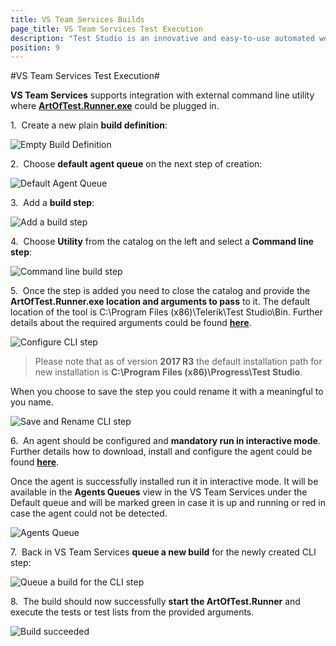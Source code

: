 ```yaml
---
title: VS Team Services Builds
page_title: VS Team Services Test Execution
description: "Test Studio is an innovative and easy-to-use automated web, WPF and load testing solution. Test Studio tests support essential technologies like ASP.NET AJAX, Silverlight, PHP and MVC. HTML5, Testing framework, functional testing, performance testing, load testing, exploratory testing, manual testing."
position: 9
---
```

#VS Team Services Test Execution#

**VS Team Services** supports integration with external command line utility where <a href="/features/test-runners/artoftest-runner" target="_blank">**ArtOfTest.Runner.exe**</a> could be plugged in.

1.&nbsp; Create a new plain **build definition**: 

![Empty Build Definition][1]

2.&nbsp; Choose **default agent queue** on the next step of creation: 

![Default Agent Queue][2]

3.&nbsp; Add a **build step**: 

![Add a build step][3]

4.&nbsp; Choose **Utility** from the catalog on the left and select a **Command line step**: 

![Command line build step][4]

5.&nbsp; Once the step is added you need to close the catalog and provide the **ArtOfTest.Runner.exe location and arguments to pass** to it. The default location of the tool is C:\Program Files (x86)\Telerik\Test Studio\Bin. Further details about the required arguments could be found <a href="/features/test-runners/artoftest-runner" target="_blank">**here**</a>.

![Configure CLI step][5]

> Please note that as of version **2017 R3** the default installation path for new installation is **C:\Program Files (x86)\Progress\Test Studio**.

When you choose to save the step you could rename it with a meaningful to you name. 

![Save and Rename CLI step][6]

6.&nbsp; An agent should be configured and **mandatory run in interactive mode**. Further details how to download, install and configure the agent could be found <a href="https://www.visualstudio.com/en-us/docs/build/admin/agents/v2-windows" target="_blank">**here**</a>. 

Once the agent is successfully installed run it in interactive mode. It will be available in the **Agents Queues** view in the VS Team Services under the Default queue and will be marked green in case it is up and running or red in case the agent could not be detected.   

![Agents Queue][9]

7.&nbsp; Back in VS Team Services **queue a new build** for the newly created CLI step: 

![Queue a build for the CLI step][7]

8.&nbsp; The build should now successfully **start the ArtOfTest.Runner** and execute the tests or test lists from the provided arguments. 

![Build succeeded][8]


[1]: /img/advanced-topics/build-server/vs-team-services-builds/EmptyBuildDefinition.png
[2]: /img/advanced-topics/build-server/vs-team-services-builds/fig2.png
[3]: /img/advanced-topics/build-server/vs-team-services-builds/fig3.png
[4]: /img/advanced-topics/build-server/vs-team-services-builds/fig4.png
[5]: /img/advanced-topics/build-server/vs-team-services-builds/fig5.png
[6]: /img/advanced-topics/build-server/vs-team-services-builds/fig6.png
[7]: /img/advanced-topics/build-server/vs-team-services-builds/fig7.png
[8]: /img/advanced-topics/build-server/vs-team-services-builds/fig8.png
[9]: /img/advanced-topics/build-server/vs-team-services-builds/fig9.png